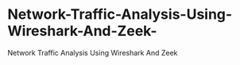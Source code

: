 # Network-Traffic-Analysis-Using-Wireshark-And-Zeek-
Network Traffic Analysis Using Wireshark And Zeek
